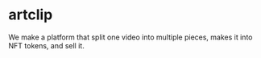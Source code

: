 # artclip
We make a platform that split one video into multiple pieces, makes it into NFT tokens, and sell it.
